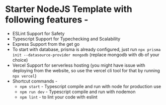 # Starter NodeJS Template with following features -
- ESLint Support for Safety
- Typescript Support for Typechecking and Scalability
- Express Support from the get go
- To start with database, prisma is already configured, just run 
```npx prisma init --datasource-provider mongodb``` (replace mongodb with db of your choice)
- Vercel Support for serverless hosting (you might have issue with deploying from the website, so use the vercel cli tool for that by running ```npx vercel```)
- Shortcut commands -
    - ```npm start``` - Typescript compile and run with node for production use
    - ```npm run dev``` - Typescript compile and run with nodemon
    - ```npm lint``` - to lint your code with eslint